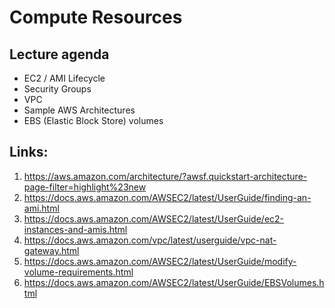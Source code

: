 # Compute Resources

## Lecture agenda

  * EC2 / AMI Lifecycle
  * Security Groups
  * VPC
  * Sample AWS Architectures
  * EBS (Elastic Block Store) volumes




## Links:
1. https://aws.amazon.com/architecture/?awsf.quickstart-architecture-page-filter=highlight%23new
2. https://docs.aws.amazon.com/AWSEC2/latest/UserGuide/finding-an-ami.html
3. https://docs.aws.amazon.com/AWSEC2/latest/UserGuide/ec2-instances-and-amis.html
4. https://docs.aws.amazon.com/vpc/latest/userguide/vpc-nat-gateway.html
5. https://docs.aws.amazon.com/AWSEC2/latest/UserGuide/modify-volume-requirements.html
6. https://docs.aws.amazon.com/AWSEC2/latest/UserGuide/EBSVolumes.html
